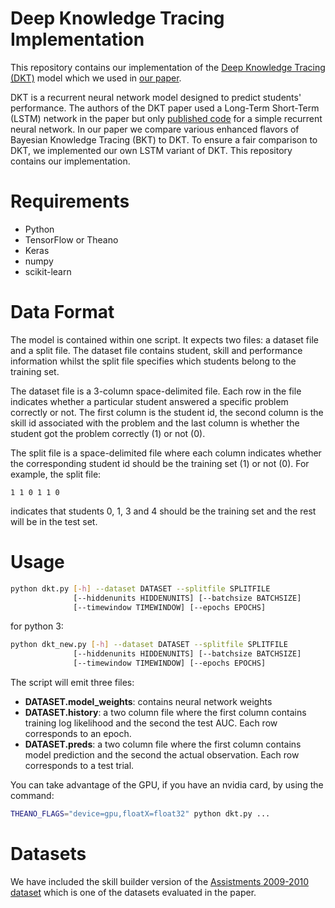 # Deep Knowledge Tracing Implementation
This repository contains our implementation of the [Deep Knowledge Tracing (DKT)](http://papers.nips.cc/paper/5654-deep-knowledge-tracing.pdf) model
which we used in [our paper](https://www.cs.colorado.edu/~mozer/Research/Selected%20Publications/reprints/KhajahLindseyMozer2016.pdf).

DKT is a recurrent neural network model designed to predict students' performance. 
The authors of the DKT paper used a Long-Term Short-Term (LSTM) network in the paper but 
only [published code](https://github.com/chrispiech/DeepKnowledgeTracing)
for a simple recurrent neural network. In our paper we compare various enhanced
flavors of Bayesian Knowledge Tracing (BKT) to DKT. To ensure a fair comparison to DKT,
we implemented our own LSTM variant of DKT. This repository contains our implementation.


# Requirements
 - Python
 - TensorFlow or Theano
 - Keras
 - numpy
 - scikit-learn

# Data Format
The model is contained within one script. It expects two files: a dataset file and
a split file. The dataset file contains student, skill and performance information whilst the split file specifies which students belong to the training set. 

The dataset file is a 3-column space-delimited file. Each row in the file indicates whether a particular student answered a specific problem correctly or not. 
The first column is the student id, the second column is the skill id associated with the problem and the last column is whether the student got the problem correctly (1) or not (0).

The split file is a space-delimited file where each column indicates whether the corresponding student id should be the training set (1) or not (0). For example, the split file:

    1 1 0 1 1 0
    
indicates that students 0, 1, 3 and 4 should be the training set and the rest will be in the test set. 

# Usage

```sh
python dkt.py [-h] --dataset DATASET --splitfile SPLITFILE
              [--hiddenunits HIDDENUNITS] [--batchsize BATCHSIZE]
              [--timewindow TIMEWINDOW] [--epochs EPOCHS]
```

for python 3:
```sh
python dkt_new.py [-h] --dataset DATASET --splitfile SPLITFILE
              [--hiddenunits HIDDENUNITS] [--batchsize BATCHSIZE]
              [--timewindow TIMEWINDOW] [--epochs EPOCHS]
```

The script will emit three files:
 - **DATASET.model_weights**: contains neural network weights
 - **DATASET.history**: a two column file where the first column contains training log likelihood and the second the test AUC. Each row corresponds to an epoch.
 - **DATASET.preds**: a two column file where the first column contains model prediction and the second the actual observation. Each row corresponds to a test trial.

You can take advantage of the GPU, if you have an nvidia card, by using the command:

```sh
THEANO_FLAGS="device=gpu,floatX=float32" python dkt.py ...
```

# Datasets

We have included the skill builder version of the [Assistments 2009-2010 dataset](https://sites.google.com/site/assistmentsdata/home/assistment-2009-2010-data/skill-builder-data-2009-2010)
which is one of the datasets evaluated in the paper.